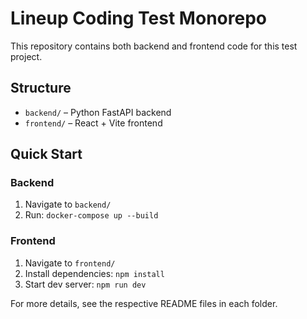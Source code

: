 # Lineup Coding Test Monorepo

This repository contains both backend and frontend code for this test project.

## Structure
- `backend/` – Python FastAPI backend
- `frontend/` – React + Vite frontend

## Quick Start 
### Backend
1. Navigate to `backend/`
2. Run: `docker-compose up --build`

### Frontend
1. Navigate to `frontend/`
2. Install dependencies: `npm install`
3. Start dev server: `npm run dev`

For more details, see the respective README files in each folder.

